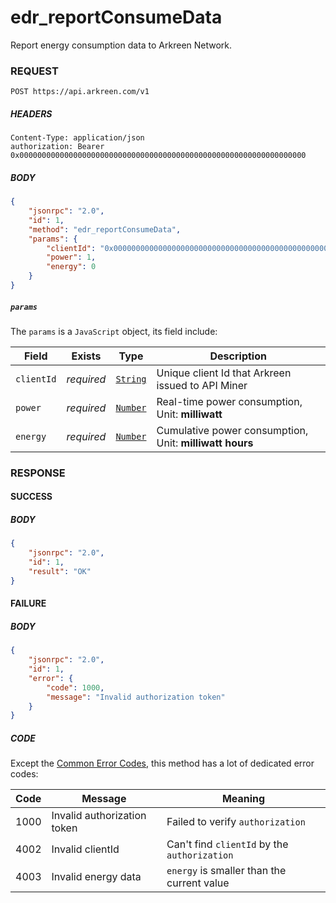 # edr_reportConsumeData

Report energy consumption data to Arkreen Network.




### REQUEST

```
POST https://api.arkreen.com/v1
```



##### HEADERS

```
Content-Type: application/json
authorization: Bearer 0x0000000000000000000000000000000000000000000000000000000000000000
```



##### BODY

```json
{
    "jsonrpc": "2.0",
    "id": 1,
    "method": "edr_reportConsumeData",
    "params": {
        "clientId": "0x0000000000000000000000000000000000000000000000000000000000000000",
        "power": 1,
        "energy": 0
    }
}
```



##### `params`

The `params` is a `JavaScript` object, its field include:

| Field          | Exists     | Type                           | Description                                                         |
| -------------- | ---------- | ------------------------------ | ------------------------------------------------------------------- |
| `clientId`     | *required* | [`String`](./Types.md#String)  | Unique client Id that Arkreen issued to API Miner                   |
| `power`        | *required* | [`Number`](./Types.md#Number)  | Real-time power consumption, Unit: **milliwatt**                    |
| `energy`       | *required* | [`Number`](./Types.md#Number)  | Cumulative power consumption, Unit: **milliwatt hours**             |




### RESPONSE



#### SUCCESS

##### BODY

```json
{
    "jsonrpc": "2.0",
    "id": 1,
    "result": "OK"
}
```


#### FAILURE

##### BODY

```json
{
    "jsonrpc": "2.0",
    "id": 1,
    "error": {
        "code": 1000,
        "message": "Invalid authorization token"
    }
}
```



##### CODE

Except the [Common Error Codes](../Common/Types.md), this method has a lot of dedicated error codes:

| Code | Message                              | Meaning                                                  |
| ---- | ------------------------------------ | -------------------------------------------------------- |
| 1000 | Invalid authorization token          | Failed to verify `authorization`                         |
| 4002 | Invalid clientId                     | Can't find `clientId` by the `authorization`             |
| 4003 | Invalid energy data                  | `energy` is smaller than the current value               |


